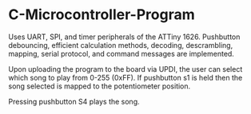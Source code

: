 # C-Microcontroller-Program
Uses UART, SPI, and timer peripherals of the ATTiny 1626. Pushbutton debouncing, efficient calculation methods, decoding, descrambling, mapping, serial protocol, and command messages are implemented.

Upon uploading the program to the board via UPDI, the user can select which song to play from 0-255 (0xFF). If pushbutton s1 is held then the song selected is mapped to the potentiometer position.

Pressing pushbutton S4 plays the song. 
